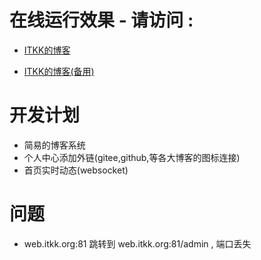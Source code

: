 # 在线运行效果 - 请访问 : 

- [ITKK的博客](https://www.itkk.org)

- [ITKK的博客(备用)](http://web.itkk.org:81)

# 

# 开发计划

 - 简易的博客系统
 - 个人中心添加外链(gitee,github,等各大博客的图标连接)
 - 首页实时动态(websocket)

# 问题

 - web.itkk.org:81 跳转到 web.itkk.org:81/admin , 端口丢失